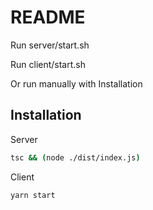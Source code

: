 # README
Run server/start.sh

Run client/start.sh

Or run manually with Installation
## Installation
Server
```bash
tsc && (node ./dist/index.js)
```
Client
```bash
yarn start
```
    